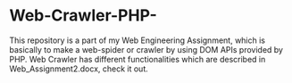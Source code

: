 # Web-Crawler-PHP-
This repository is a part of my Web Engineering Assignment, which is basically to make a web-spider or crawler by using DOM APIs provided by PHP. Web Crawler has different functionalities which are described in Web_Assignment2.docx, check it out.
